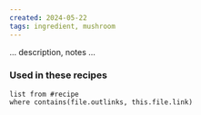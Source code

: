 ```yaml
---
created: 2024-05-22
tags: ingredient, mushroom
---
```



… description, notes …

### Used in these recipes

```dataview
list from #recipe
where contains(file.outlinks, this.file.link)
```